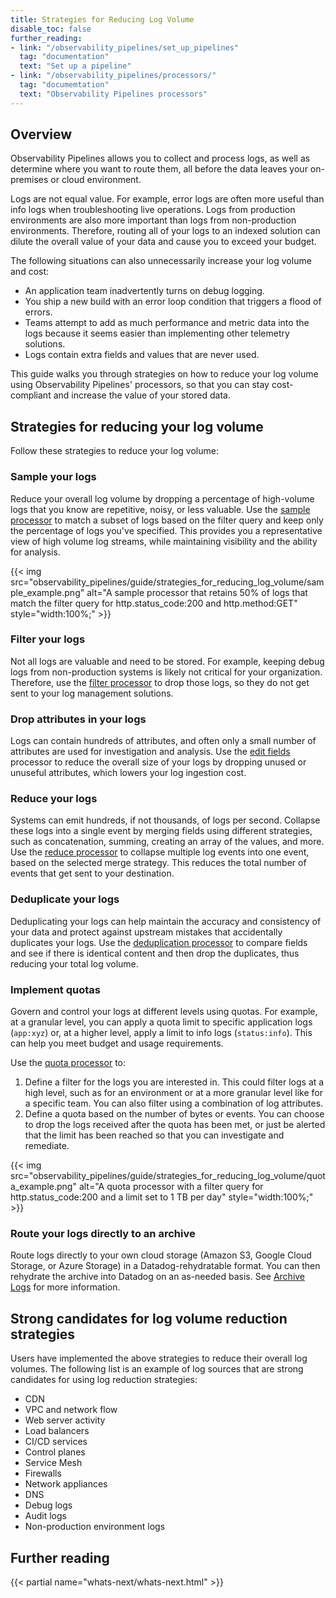 ```yaml
---
title: Strategies for Reducing Log Volume
disable_toc: false
further_reading:
- link: "/observability_pipelines/set_up_pipelines"
  tag: "documentation"
  text: "Set up a pipeline"
- link: "/observability_pipelines/processors/"
  tag: "documemtation"
  text: "Observability Pipelines processors"
---
```


## Overview

Observability Pipelines allows you to collect and process logs, as well as determine where you want to route them, all before the data leaves your on-premises or cloud environment.

Logs are not equal value. For example, error logs are often more useful than info logs when troubleshooting live operations. Logs from production environments are also more important than logs from non-production environments. Therefore, routing all of your logs to an indexed solution can dilute the overall value of your data and cause you to exceed your budget.

The following situations can also unnecessarily increase your log volume and cost:

- An application team inadvertently turns on debug logging.
- You ship a new build with an error loop condition that triggers a flood of errors.
- Teams attempt to add as much performance and metric data into the logs because it seems easier than implementing other telemetry solutions.
- Logs contain extra fields and values that are never used.

This guide walks you through strategies on how to reduce your log volume using Observability Pipelines' processors, so that you can stay cost-compliant and increase the value of your stored data.

## Strategies for reducing your log volume

Follow these strategies to reduce your log volume:

### Sample your logs

Reduce your overall log volume by dropping a percentage of high-volume logs that you know are repetitive, noisy, or less valuable. Use the [sample processor][1] to match a subset of logs based on the filter query and keep only the percentage of logs you've specified. This provides you a representative view of high volume log streams, while maintaining visibility and the ability for analysis.

{{< img src="observability_pipelines/guide/strategies_for_reducing_log_volume/sample_example.png" alt="A sample processor that retains 50% of logs that match the filter query for http.status_code:200 and http.method:GET" style="width:100%;" >}}

### Filter your logs

Not all logs are valuable and need to be stored. For example, keeping debug logs from non-production systems is likely not critical for your organization. Therefore, use the [filter processor][2] to drop those logs, so they do not get sent to your log management solutions.

### Drop attributes in your logs

Logs can contain hundreds of attributes, and often only a small number of attributes are used for investigation and analysis. Use the [edit fields][3] processor to reduce the overall size of your logs by dropping unused or unuseful attributes, which lowers your log ingestion cost.

### Reduce your logs

Systems can emit hundreds, if not thousands, of logs per second. Collapse these logs into a single event by merging fields using different strategies, such as concatenation, summing, creating an array of the values, and more. Use the [reduce processor][4] to collapse multiple log events into one event, based on the selected merge strategy. This reduces the total number of events that get sent to your destination.

### Deduplicate your logs

Deduplicating your logs can help maintain the accuracy and consistency of your data and protect against upstream mistakes that accidentally duplicates your logs. Use the [deduplication processor][5] to compare fields and see if there is identical content and then drop the duplicates, thus reducing your total log volume.

### Implement quotas

Govern and control your logs at different levels using quotas. For example, at a granular level, you can apply a quota limit to specific application logs (`app:xyz`) or, at a higher level, apply a limit to info logs (`status:info`). This can help you meet budget and usage requirements.

Use the [quota processor][6] to:
1. Define a filter for the logs you are interested in. This could filter logs at a high level, such as for an environment or at a more granular level like for a specific team. You can also filter using a combination of log attributes.
1. Define a quota based on the number of bytes or events. You can choose to drop the logs received after the quota has been met, or just be alerted that the limit has been reached so that you can investigate and remediate.

{{< img src="observability_pipelines/guide/strategies_for_reducing_log_volume/quota_example.png" alt="A quota processor with a filter query for http.status_code:200 and a limit set to 1 TB per day" style="width:100%;" >}}

### Route your logs directly to an archive

Route logs directly to your own cloud storage (Amazon S3, Google Cloud Storage, or Azure Storage) in a Datadog-rehydratable format. You can then rehydrate the archive into Datadog on an as-needed basis. See [Archive Logs][7] for more information.

## Strong candidates for log volume reduction strategies

Users have implemented the above strategies to reduce their overall log volumes. The following list is an example of log sources that are strong candidates for using log reduction strategies:

- CDN
- VPC and network flow
- Web server activity
- Load balancers
- CI/CD services
- Control planes
- Service Mesh
- Firewalls
- Network appliances
- DNS
- Debug logs
- Audit logs
- Non-production environment logs

## Further reading

{{< partial name="whats-next/whats-next.html" >}}

[1]: /observability_pipelines/processors/sample
[2]: /observability_pipelines/processors/filter
[3]: /observability_pipelines/processors/edit_fields
[4]: /observability_pipelines/processors/reduce
[5]: /observability_pipelines/processors/dedupe
[6]: /observability_pipelines/processors/quota
[7]:  /observability_pipelines/set_up_pipelines/archive_logs